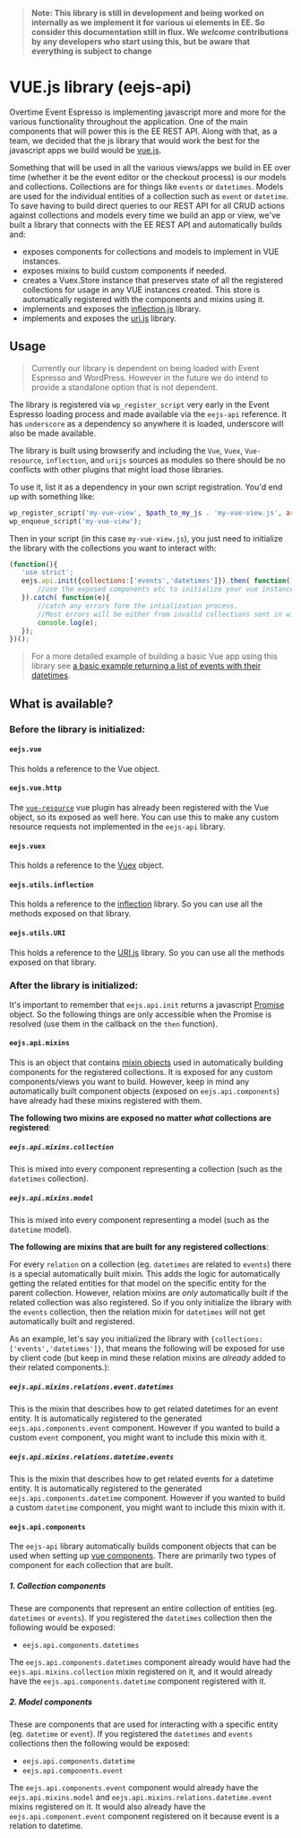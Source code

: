 > **Note: This library is still in development and being worked on internally as we implement it for various ui elements in EE.  So consider this documentation still in flux.  We _welcome_ contributions by any developers who start using this, but be aware that everything is subject to change**

# VUE.js library (eejs-api)

Overtime Event Espresso is implementing javascript more and more for the various functionality throughout the application.  One of the main components that will power this is the EE REST API.  Along with that, as a team, we decided that the js library that would work the best for the javascript apps we build would be [vue.js](https://vuejs.org/v2).

Something that will be used in all the various views/apps we build in EE over time (whether it be the event editor or the checkout process) is our models and collections.  Collections are for things like `events` or `datetimes`.  Models are used for the individual entities of a collection such as `event` or `datetime`. To save having to build direct queries to our REST API for all CRUD actions against collections and models every time we build an app or view, we've built a library that connects with the EE REST API and automatically builds and:
  
  - exposes components for collections and models to implement in VUE instances.
  - exposes mixins to build custom components if needed.
  - creates a Vuex.Store instance that preserves state of all the registered collections for usage in any VUE instances created.  This store is automatically registered with the components and mixins using it.
  - implements and exposes the [inflection.js](https://github.com/dreamerslab/node.inflection) library.
  - implements and exposes the [uri.js](https://medialize.github.io/URI.js/) library.
  
## Usage

> Currently our library is dependent on being loaded with Event Espresso and WordPress.  However in the future we do intend to provide a standalone option that is not dependent.

The library is registered via `wp_register_script` very early in the Event Espresso loading process and made available via the `eejs-api` reference.  It has `underscore` as a dependency so anywhere it is loaded, underscore will also be made available.

The library is built using browserify and including the `Vue`, `Vuex`, `Vue-resource`, `inflection`, and `urijs` sources as modules so there should be no conflicts with other plugins that might load those libraries. 

To use it, list it as a dependency in your own script registration.  You'd end up with something like:

```php
wp_register_script('my-vue-view', $path_to_my_js . 'my-vue-view.js', array('eejs-api'), $my_script_version, true);
wp_enqueue_script('my-vue-view');
```

Then in your script (in this case `my-vue-view.js`), you just need to initialize the library with the collections you want to interact with:

```js
(function(){
   'use strict';
   eejs.api.init({collections:['events','datetimes']}).then( function(){
       //use the exposed components etc to initialize your vue instance(s).
   }).catch( function(e){
       //catch any errors form the intialization process.
       //Most errors will be either from invalid collections sent in with the options object or if there are connection problems with the REST API.
       console.log(e);
   });
})();
```

> For a more detailed example of building a basic Vue app using this library see [a basic example returning a list of events with their datetimes](rest-api-vue-library-basic-implementation-example.md).

## What is available?

### Before the library is initialized:

#### `eejs.vue`

This holds a reference to the Vue object.

#### `eejs.vue.http`

The [`vue-resource`](https://github.com/pagekit/vue-resource) vue plugin has already been registered with the Vue object, so its exposed as well here.  You can use this to make any custom resource requests not implemented in the `eejs-api` library.

#### `eejs.vuex`

This holds a reference to the [Vuex](https://vuex.vuejs.org/en/) object.

#### `eejs.utils.inflection`

This holds a reference to the [inflection](https://github.com/dreamerslab/node.inflection) library.  So you can use all the methods exposed on that library.

#### `eejs.utils.URI`

This holds a reference to the [URI.js](https://www.npmjs.com/package/urijs) library.  So you can use all the methods exposed on that library.

### After the library is initialized:

It's important to remember that `eejs.api.init` returns a javascript [Promise](https://developer.mozilla.org/en/docs/Web/JavaScript/Reference/Global_Objects/Promise) object.  So the following things are only accessible when the Promise is resolved (use them in the callback on the `then` function).

#### `eejs.api.mixins`

This is an object that contains [mixin objects](https://vuejs.org/v2/guide/mixins.html) used in automatically building components for the registered collections.  It is exposed for any custom components/views you want to build.  However, keep in mind any automatically built component objects (exposed on `eejs.api.components`) have already had these mixins registered with them.

**The following two mixins are exposed no matter *what* collections are registered**:

##### `eejs.api.mixins.collection`

This is mixed into every component representing a collection (such as the `datetimes` collection).

##### `eejs.api.mixins.model`

This is mixed into every component representing a model (such as the `datetime` model).

**The following are mixins that are built for any registered collections**:

For every `relation` on a collection (eg. `datetimes` are related to `events`) there is a special automatically built mixin.  This adds the logic for automatically getting the related entities for that model on the specific entity for the parent collection.  However, relation mixins are _only_ automatically built if the related collection was also registered. So if you only initialize the library with the `events` collection, then the relation mixin for `datetimes` will not get automatically built and registered.  

As an example, let's say you initialized the library with `{collections:['events','datetimes']}`, that means the following will be exposed for use by client code (but keep in mind these relation mixins are _already_ added to their related components.): 

##### `eejs.api.mixins.relations.event.datetimes`

This is the mixin that describes how to get related datetimes for an event entity.  It is automatically registered to the generated `eejs.api.components.event` component.  However if you wanted to build a custom `event` component, you might want to include this mixin with it.

##### `eejs.api.mixins.relations.datetime.events`

This is the mixin that describes how to get related events for a datetime entity.  It is automatically registered to the generated `eejs.api.components.datetime` component.  However if you wanted to build a custom `datetime` component, you might want to include this mixin with it.

#### `eejs.api.components`

The `eejs-api` library automatically builds component objects that can be used when setting up [vue components](https://vuejs.org/v2/guide/components.html).  There are primarily two types of component for each collection that are built.

##### 1. *Collection* components

These are components that represent an entire collection of entities (eg. `datetimes` or `events`). If you registered the `datetimes` collection then the following would be exposed:

- `eejs.api.components.datetimes`

The `eejs.api.components.datetimes` component already would have had the `eejs.api.mixins.collection` mixin registered on it, and it would already have the `eejs.api.components.datetime` component registered with it.


##### 2. *Model* components

These are components that are used for interacting with a specific entity (eg. `datetime` or `event`). If you registered the `datetimes` and `events` collections then the following would be exposed:

- `eejs.api.components.datetime`
- `eejs.api.components.event`

The `eejs.api.components.event` component would already have the `eejs.api.mixins.model` and `eejs.api.mixins.relations.datetime.event` mixins registered on it.  It would also already have the `eejs.api.component.event` component registered on it because event is a relation to datetime.